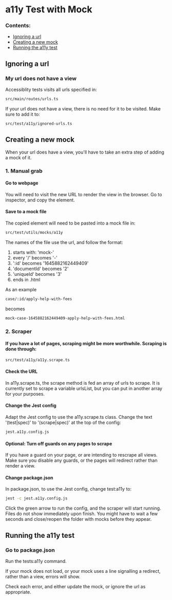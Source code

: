 # a11y Test with Mock

### Contents:
- [Ignoring a url](#ignoring-a-url)
- [Creating a new mock](#creating-a-new-mock)
- [Running the a11y test](#running-the-a11y-test)

## Ignoring a url

### My url does not have a view

Accessiblity tests visits all urls specified in:
```bash
src/main/routes/urls.ts
```
If your url does not have a view, there is no need for it to be visited.
Make sure to add it to:
```bash
src/test/a11y/ignored-urls.ts
```

## Creating a new mock

When your url does have a view, you'll have to take an extra step of adding a mock of it.

### 1. Manual grab

#### Go to webpage

You will need to visit the new URL to render the view in the browser.
Go to inspector, and copy the <html> element.

#### Save to  a mock file

The copied element will need to be pasted into a mock file in:
```bash
src/test/utils/mocks/a11y
```
The names of the file use the url, and follow the format:
1. starts with: 'mock-'
2. every '/' becomes '-'
3. ':id' becomes '1645882162449409'
4. 'documentId' becomes '2'
5. 'uniqueId' becomes '3'
6. ends in .html

As an example
```bash
case/:id/apply-help-with-fees
```
becomes
```bash
mock-case-1645882162449409-apply-help-with-fees.html
```

### 2. Scraper

#### If you have a lot of pages, scraping might be more worthwhile. Scraping is done through:
```bash
src/test/a11y/a11y.scrape.ts
```
#### Check the URL
In a11y.scrape.ts, the scrape method is fed an array of urls to scrape. It is currently set to scrape a variable urlsList, but you can put in another array for your purposes.
#### Change the Jest config
Adapt the Jest config to use the a11y.scrape.ts class.
Change the text '(test|spec)' to '(scrape|spec)' at the top of the config:
```bash
jest.a11y.config.js
```
#### Optional: Turn off guards on any pages to scrape
If you have a guard on your page, or are intending to rescrape all views. Make sure you disable any guards, or the pages will redirect rather than render a view.

#### Change package.json
In package.json, to use the Jest config, change test:a11y to:
```bash
jest -c jest.a11y.config.js
```
Click the green arrow to run the config, and the scraper will start running.
Files do not show immediately upon finish. You might have to wait a few seconds and close/reopen the folder with mocks before they appear.

## Running the a11y test

### Go to package.json

Run the tests:a11y command.

If your mock does not load, or your mock uses a line signalling a redirect, rather than a view, errors will show.

Check each error, and either update the mock, or ignore the url as appropriate.
